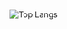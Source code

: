 ### 
![Top Langs](https://github-readme-stats.vercel.app/api/top-langs/?username=bosen&count_private=true&theme=tokyonight)
